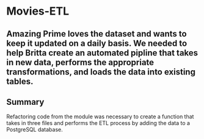 # Movies-ETL
## Amazing Prime loves the dataset and wants to keep it updated on a daily basis. We needed to help Britta create an automated pipline that takes in new data, performs the appropriate transformations, and loads the data into existing tables.
 
## Summary
Refactoring code from the module was necessary to create a function that takes in three files and performs the ETL process by adding the data to a PostgreSQL database.
